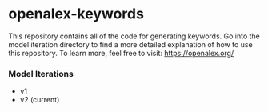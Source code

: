 # openalex-keywords

This repository contains all of the code for generating keywords. Go into the model iteration directory to find a more detailed explanation of how to use this repository. To learn more, feel free to visit: https://openalex.org/

### Model Iterations
* v1
* v2 (current)

